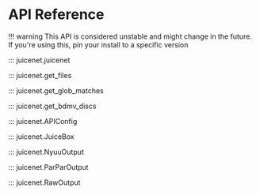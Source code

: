 # API Reference

!!! warning
    This API is considered unstable and might change in the future. If you're using this, pin your install to a specific version

::: juicenet.juicenet

::: juicenet.get_files

::: juicenet.get_glob_matches

::: juicenet.get_bdmv_discs

::: juicenet.APIConfig

::: juicenet.JuiceBox

::: juicenet.NyuuOutput

::: juicenet.ParParOutput

::: juicenet.RawOutput

